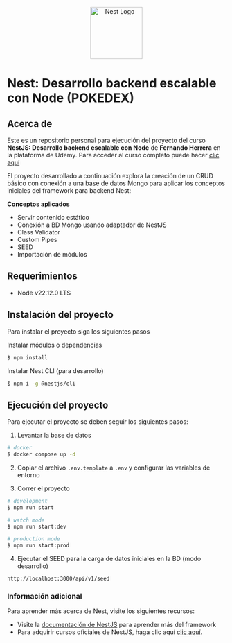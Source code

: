 <p align="center">
  <a href="http://nestjs.com/" target="blank"><img src="https://nestjs.com/img/logo-small.svg" width="120" alt="Nest Logo" /></a>
</p>

# Nest: Desarrollo backend escalable con Node (POKEDEX)

## Acerca de

Este es un repositorio personal para ejecución del proyecto del curso **NestJS: Desarrollo backend escalable con Node** de **Fernando Herrera** en la plataforma de Udemy. Para acceder al curso completo puede hacer [clic aquí](https://www.udemy.com/course/nest-framework/)

El proyecto desarrollado a continuación explora la creación de un CRUD básico con conexión a una base de datos Mongo para aplicar los conceptos iniciales del framework para backend Nest:

**Conceptos aplicados**

- Servir contenido estático
- Conexión a BD Mongo usando adaptador de NestJS
- Class Validator
- Custom Pipes
- SEED
- Importación de módulos

## Requerimientos

- Node v22.12.0 LTS

## Instalación del proyecto

Para instalar el proyecto siga los siguientes pasos

Instalar módulos o dependencias

```bash
$ npm install
```

Instalar Nest CLI (para desarrollo)

```bash
$ npm i -g @nestjs/cli
```

## Ejecución del proyecto

Para ejecutar el proyecto se deben seguir los siguientes pasos:

1. Levantar la base de datos

```bash
# docker
$ docker compose up -d
```

2. Copiar el archivo `.env.template` a `.env` y configurar las variables de entorno

3. Correr el proyecto

```bash
# development
$ npm run start

# watch mode
$ npm run start:dev

# production mode
$ npm run start:prod

```

4. Ejecutar el SEED para la carga de datos iniciales en la BD (modo desarrollo)

```
http://localhost:3000/api/v1/seed
```

### Información adicional

Para aprender más acerca de Nest, visite los siguientes recursos:

- Visite la [documentación de NestJS](https://docs.nestjs.com) para aprender más del framework
- Para adquirir cursos oficiales de NestJS, haga clic aquí [clic aquí](https://courses.nestjs.com/).
